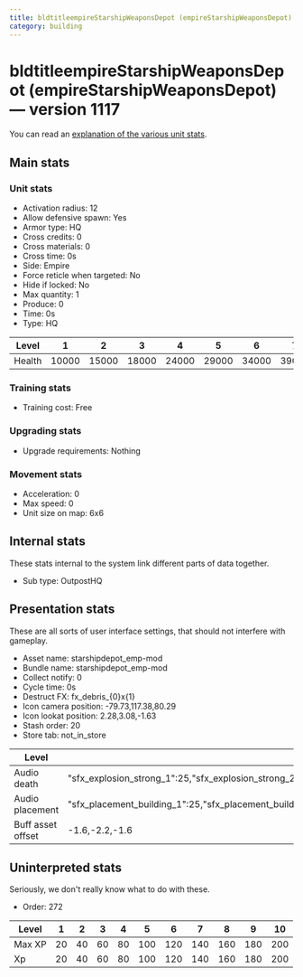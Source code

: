 ```yaml
---
title: bldtitleempireStarshipWeaponsDepot (empireStarshipWeaponsDepot)
category: building
---
```


# bldtitleempireStarshipWeaponsDepot (empireStarshipWeaponsDepot) — version 1117

You can read an [explanation  of the various unit stats](unitexplained.md).

## Main stats

### Unit stats

  * Activation radius: 12
  * Allow defensive spawn: Yes
  * Armor type: HQ
  * Cross credits: 0
  * Cross materials: 0
  * Cross time: 0s
  * Side: Empire
  * Force reticle when targeted: No
  * Hide if locked: No
  * Max quantity: 1
  * Produce: 0
  * Time: 0s
  * Type: HQ

|Level |1    |2    |3    |4    |5    |6    |7    |8    |9    |10   |
|------|-----|-----|-----|-----|-----|-----|-----|-----|-----|-----|
|Health|10000|15000|18000|24000|29000|34000|39000|44000|49000|54000|


### Training stats

  * Training cost: Free

### Upgrading stats

  * Upgrade requirements: Nothing

### Movement stats

  * Acceleration: 0
  * Max speed: 0
  * Unit size on map: 6x6

## Internal stats

These stats internal to the system link different parts of data together.

  * Sub type: OutpostHQ

## Presentation stats

These are all sorts of user interface settings, that should not interfere with gameplay.

  * Asset name: starshipdepot_emp-mod
  * Bundle name: starshipdepot_emp-mod
  * Collect notify: 0
  * Cycle time: 0s
  * Destruct FX: fx_debris_{0}x{1}
  * Icon camera position: -79.73,117.38,80.29
  * Icon lookat position: 2.28,3.08,-1.63
  * Stash order: 20
  * Store tab: not_in_store

|Level            |1                                                                                                                       |2                                                                                                                       |3                                                                                                                       |4                                                                                                                       |5                                                                                                                       |6                                                                                                                       |7                                                                                                                       |8                                                                                                                       |9                                                                                                                       |10                                                                                                                      |
|-----------------|------------------------------------------------------------------------------------------------------------------------|------------------------------------------------------------------------------------------------------------------------|------------------------------------------------------------------------------------------------------------------------|------------------------------------------------------------------------------------------------------------------------|------------------------------------------------------------------------------------------------------------------------|------------------------------------------------------------------------------------------------------------------------|------------------------------------------------------------------------------------------------------------------------|------------------------------------------------------------------------------------------------------------------------|------------------------------------------------------------------------------------------------------------------------|------------------------------------------------------------------------------------------------------------------------|
|Audio death      |"sfx_explosion_strong_1":25,"sfx_explosion_strong_2":25,"sfx_explosion_strong_3":25,"sfx_explosion_strong_4":145        |"sfx_explosion_strong_1":25,"sfx_explosion_strong_2":25,"sfx_explosion_strong_3":25,"sfx_explosion_strong_4":146        |"sfx_explosion_strong_1":25,"sfx_explosion_strong_2":25,"sfx_explosion_strong_3":25,"sfx_explosion_strong_4":147        |"sfx_explosion_strong_1":25,"sfx_explosion_strong_2":25,"sfx_explosion_strong_3":25,"sfx_explosion_strong_4":148        |"sfx_explosion_strong_1":25,"sfx_explosion_strong_2":25,"sfx_explosion_strong_3":25,"sfx_explosion_strong_4":149        |"sfx_explosion_strong_1":25,"sfx_explosion_strong_2":25,"sfx_explosion_strong_3":25,"sfx_explosion_strong_4":150        |"sfx_explosion_strong_1":25,"sfx_explosion_strong_2":25,"sfx_explosion_strong_3":25,"sfx_explosion_strong_4":151        |"sfx_explosion_strong_1":25,"sfx_explosion_strong_2":25,"sfx_explosion_strong_3":25,"sfx_explosion_strong_4":152        |"sfx_explosion_strong_1":25,"sfx_explosion_strong_2":25,"sfx_explosion_strong_3":25,"sfx_explosion_strong_4":153        |"sfx_explosion_strong_1":25,"sfx_explosion_strong_2":25,"sfx_explosion_strong_3":25,"sfx_explosion_strong_4":154        |
|Audio placement  |"sfx_placement_building_1":25,"sfx_placement_building_2":25,"sfx_placement_building_3":25,"sfx_placement_building_4":145|"sfx_placement_building_1":25,"sfx_placement_building_2":25,"sfx_placement_building_3":25,"sfx_placement_building_4":146|"sfx_placement_building_1":25,"sfx_placement_building_2":25,"sfx_placement_building_3":25,"sfx_placement_building_4":147|"sfx_placement_building_1":25,"sfx_placement_building_2":25,"sfx_placement_building_3":25,"sfx_placement_building_4":148|"sfx_placement_building_1":25,"sfx_placement_building_2":25,"sfx_placement_building_3":25,"sfx_placement_building_4":149|"sfx_placement_building_1":25,"sfx_placement_building_2":25,"sfx_placement_building_3":25,"sfx_placement_building_4":150|"sfx_placement_building_1":25,"sfx_placement_building_2":25,"sfx_placement_building_3":25,"sfx_placement_building_4":151|"sfx_placement_building_1":25,"sfx_placement_building_2":25,"sfx_placement_building_3":25,"sfx_placement_building_4":152|"sfx_placement_building_1":25,"sfx_placement_building_2":25,"sfx_placement_building_3":25,"sfx_placement_building_4":153|"sfx_placement_building_1":25,"sfx_placement_building_2":25,"sfx_placement_building_3":25,"sfx_placement_building_4":154|
|Buff asset offset|-1.6,-2.2,-1.6                                                                                                          |-1.6,-2.2,-1.6                                                                                                          |-1.6,-2.2,-1.6                                                                                                          |-1.6,-2.2,-1.6                                                                                                          |-1.6,-2.4,-1.6                                                                                                          |-1.6,-2.4,-1.6                                                                                                          |-2,-1.6,-2.8                                                                                                            |-2,-1.6,-2.8                                                                                                            |-2,-1.6,-2.8                                                                                                            |-2,-1.6,-2.8                                                                                                            |


## Uninterpreted stats

Seriously, we don't really know what to do with these.

  * Order: 272

|Level |1 |2 |3 |4 |5  |6  |7  |8  |9  |10 |
|------|--|--|--|--|---|---|---|---|---|---|
|Max XP|20|40|60|80|100|120|140|160|180|200|
|Xp    |20|40|60|80|100|120|140|160|180|200|



